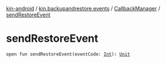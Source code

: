 [kin-android](../../index.md) / [kin.backupandrestore.events](../index.md) / [CallbackManager](index.md) / [sendRestoreEvent](./send-restore-event.md)

# sendRestoreEvent

`open fun sendRestoreEvent(eventCode: `[`Int`](https://kotlinlang.org/api/latest/jvm/stdlib/kotlin/-int/index.html)`): `[`Unit`](https://kotlinlang.org/api/latest/jvm/stdlib/kotlin/-unit/index.html)